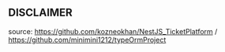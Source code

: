 ## DISCLAIMER

source: https://github.com/kozneokhan/NestJS_TicketPlatform / https://github.com/minimini1212/typeOrmProject

